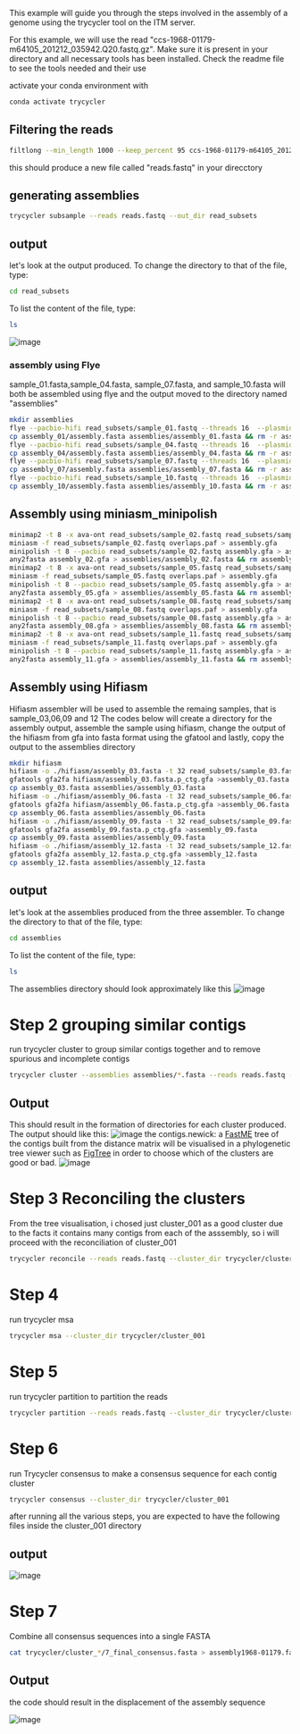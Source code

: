 This example will guide you through the steps involved in the assembly of a genome using the trycycler tool on the ITM server.

For this example, we will use the read "ccs-1968-01179-m64105_201212_035942.Q20.fastq.gz".
Make sure it is present in your directory and all necessary tools has been installed.
Check the readme file to see the tools needed and their use

activate your conda environment with 
```bash 
conda activate trycycler 
```
## Filtering the reads
```bash 
filtlong --min_length 1000 --keep_percent 95 ccs-1968-01179-m64105_201212_035942.Q20.fastq.gz > reads.fastq
```
this should produce a new file called "reads.fastq" in your direcctory

## generating assemblies 

```bash
trycycler subsample --reads reads.fastq --out_dir read_subsets
```
## output
let's look at the output produced.
To change the directory to that of the file, type:
```bash
cd read_subsets
```
To list the content of the file, type:
```bash
ls
```
![image](https://user-images.githubusercontent.com/84844757/121793418-05d6e300-cbff-11eb-808b-b12f1146506a.png)

### assembly using Flye
sample_01.fasta,sample_04.fasta, sample_07.fasta, and sample_10.fasta will both be assembled using flye and the output moved to the directory named "assemblies"
```bash
mkdir assemblies
flye --pacbio-hifi read_subsets/sample_01.fastq --threads 16  --plasmids --out-dir assembly_01
cp assembly_01/assembly.fasta assemblies/assembly_01.fasta && rm -r assembly_01
flye --pacbio-hifi read_subsets/sample_04.fastq --threads 16  --plasmids --out-dir assembly_04
cp assembly_04/assembly.fasta assemblies/assembly_04.fasta && rm -r assembly_04
flye --pacbio-hifi read_subsets/sample_07.fastq --threads 16  --plasmids --out-dir assembly_07
cp assembly_07/assembly.fasta assemblies/assembly_07.fasta && rm -r assembly_07
flye --pacbio-hifi read_subsets/sample_10.fastq --threads 16  --plasmids --out-dir assembly_10
cp assembly_10/assembly.fasta assemblies/assembly_10.fasta && rm -r assembly_10
```
## Assembly using miniasm_minipolish 

```bash
minimap2 -t 8 -x ava-ont read_subsets/sample_02.fastq read_subsets/sample_02.fastq > overlaps.paf
miniasm -f read_subsets/sample_02.fastq overlaps.paf > assembly.gfa
minipolish -t 8 --pacbio read_subsets/sample_02.fastq assembly.gfa > assembly_02.gfa
any2fasta assembly_02.gfa > assemblies/assembly_02.fasta && rm assembly_02.gfa overlaps.paf assembly.gfa
minimap2 -t 8 -x ava-ont read_subsets/sample_05.fastq read_subsets/sample_05.fastq > overlaps.paf
miniasm -f read_subsets/sample_05.fastq overlaps.paf > assembly.gfa
minipolish -t 8 --pacbio read_subsets/sample_05.fastq assembly.gfa > assembly_05.gfa
any2fasta assembly_05.gfa > assemblies/assembly_05.fasta && rm assembly_05.gfa overlaps.paf assembly.gfa
minimap2 -t 8 -x ava-ont read_subsets/sample_08.fastq read_subsets/sample_08.fastq > overlaps.paf
miniasm -f read_subsets/sample_08.fastq overlaps.paf > assembly.gfa
minipolish -t 8 --pacbio read_subsets/sample_08.fastq assembly.gfa > assembly_08.gfa
any2fasta assembly_08.gfa > assemblies/assembly_08.fasta && rm assembly_08.gfa overlaps.paf assembly.gfa
minimap2 -t 8 -x ava-ont read_subsets/sample_11.fastq read_subsets/sample_11.fastq > overlaps.paf
miniasm -f read_subsets/sample_11.fastq overlaps.paf > assembly.gfa
minipolish -t 8 --pacbio read_subsets/sample_11.fastq assembly.gfa > assembly_11.gfa
any2fasta assembly_11.gfa > assemblies/assembly_11.fasta && rm assembly_11.gfa overlaps.paf assembly.gfa
```
## Assembly using Hifiasm 
Hifiasm assembler will be used to assemble the remaing samples, that is sample_03,06,09 and 12
The codes below  will create a directory for the assembly output, assemble the sample using hifiasm,   change the output of the hifiasm from gfa into fasta format using the gfatool and lastly, copy the output to the assemblies directory 

```bash
mkdir hifiasm
hifiasm -o ./hifiasm/assembly_03.fasta -t 32 read_subsets/sample_03.fastq
gfatools gfa2fa hifiasm/assembly_03.fasta.p_ctg.gfa >assembly_03.fasta
cp assembly_03.fasta assemblies/assembly_03.fasta 
hifiasm -o ./hifiasm/assembly_06.fasta -t 32 read_subsets/sample_06.fastq
gfatools gfa2fa hifiasm/assembly_06.fasta.p_ctg.gfa >assembly_06.fasta
cp assembly_06.fasta assemblies/assembly_06.fasta
hifiasm -o ./hifiasm/assembly_09.fasta -t 32 read_subsets/sample_09.fastq
gfatools gfa2fa assembly_09.fasta.p_ctg.gfa >assembly_09.fasta
cp assembly_09.fasta assemblies/assembly_09.fasta
hifiasm -o ./hifiasm/assembly_12.fasta -t 32 read_subsets/sample_12.fastq
gfatools gfa2fa assembly_12.fasta.p_ctg.gfa >assembly_12.fasta
cp assembly_12.fasta assemblies/assembly_12.fasta
```
## output
let's look at the assemblies produced from the three assembler.
To change the directory to that of the file, type:
```bash
cd assemblies
```
To list the content of the file, type:
```bash
ls
```
The assemblies directory should look approximately like this
![image](https://user-images.githubusercontent.com/84844757/121817023-33637100-cc7f-11eb-8e8b-09cbb2bc18e6.png)


 # Step 2 grouping similar contigs 
run trycycler cluster to group similar contigs together and to remove spurious and incomplete contigs
```bash
trycycler cluster --assemblies assemblies/*.fasta --reads reads.fastq --out_dir trycycler
```
## Output
This should result in the formation of directories for each cluster produced.
The output should like this:
![image](https://user-images.githubusercontent.com/84844757/121816186-75d67f00-cc7a-11eb-9dc4-6428568501fb.png)
the contigs.newick: a [FastME](https://academic.oup.com/mbe/article/32/10/2798/1212138) tree of the contigs built from the distance matrix will be visualised in a phylogenetic tree viewer such as [FigTree](http://tree.bio.ed.ac.uk/software/figtree/) in order to choose which of the clusters are good or bad.
![image](https://user-images.githubusercontent.com/84844757/121873959-3609a900-cd07-11eb-8494-d53b1c49441d.png)

# Step 3 Reconciling the clusters
From the tree visualisation, i chosed just cluster_001 as a good cluster due to the facts it contains many contigs from each of the asssembly, so i will proceed with the reconciliation of cluster_001

```bash
trycycler reconcile --reads reads.fastq --cluster_dir trycycler/cluster_001
```

# Step 4
run trycycler msa 
```bash
trycycler msa --cluster_dir trycycler/cluster_001
```

# Step 5
run trycycler partition to partition the reads
```bash
trycycler partition --reads reads.fastq --cluster_dir trycycler/cluster_*
```
# Step 6
run Trycycler consensus to make a consensus sequence for each contig cluster
```bash
trycycler consensus --cluster_dir trycycler/cluster_001
```
after running all the various steps, you are expected to have the following files inside the cluster_001 directory
## output
![image](https://user-images.githubusercontent.com/84844757/121816636-0746f080-cc7d-11eb-9387-25ca5c31f9b9.png)
# Step 7
Combine all consensus sequences into a single FASTA
```bash
cat trycycler/cluster_*/7_final_consensus.fasta > assembly1968-01179.fasta
```
## Output
the code should result in the displacement of the assembly sequence

![image](https://user-images.githubusercontent.com/84844757/121819759-28184180-cc8f-11eb-9d90-9f5ad96413b4.png)
